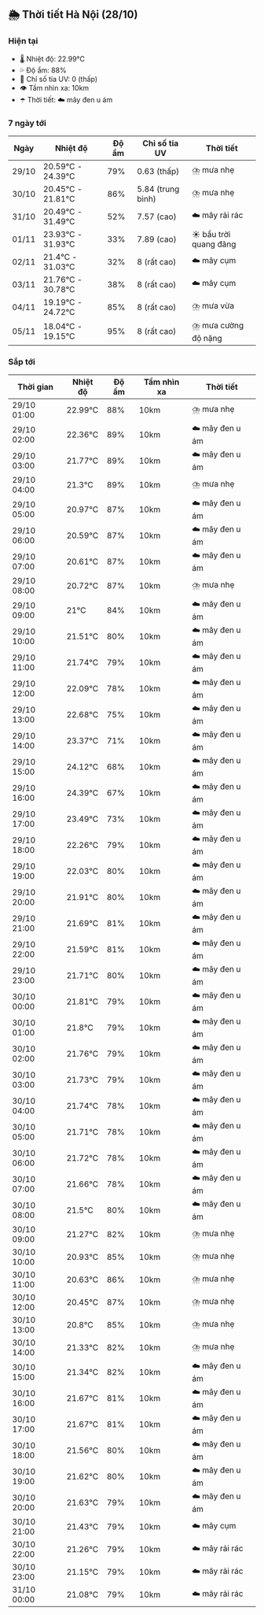 ## 🌦️ Thời tiết Hà Nội (28/10)

### Hiện tại

- 🌡️ Nhiệt độ: 22.99℃
- 💦 Độ ẩm: 88%
- 🌟 Chỉ số tia UV: 0 (thấp)
- 👁️ Tầm nhìn xa: 10km
- ☂️ Thời tiết: ☁️ mây đen u ám

### 7 ngày tới

| Ngày | Nhiệt độ | Độ ẩm | Chỉ số tia UV | Thời tiết |
| --- | --- | --- | --- | --- |
| 29/10 | 20.59℃ - 24.39℃ | 79% | 0.63 (thấp) | ⛈️ mưa nhẹ |
| 30/10 | 20.45℃ - 21.81℃ | 86% | 5.84 (trung bình) | ⛈️ mưa nhẹ |
| 31/10 | 20.49℃ - 31.49℃ | 52% | 7.57 (cao) | ☁️ mây rải rác |
| 01/11 | 23.93℃ - 31.93℃ | 33% | 7.89 (cao) | ☀️ bầu trời quang đãng |
| 02/11 | 21.4℃ - 31.03℃ | 32% | 8 (rất cao) | ☁️ mây cụm |
| 03/11 | 21.76℃ - 30.78℃ | 38% | 8 (rất cao) | ☁️ mây cụm |
| 04/11 | 19.19℃ - 24.72℃ | 85% | 8 (rất cao) | ⛈️ mưa vừa |
| 05/11 | 18.04℃ - 19.15℃ | 95% | 8 (rất cao) | ⛈️ mưa cường độ nặng |

### Sắp tới

| Thời gian | Nhiệt độ | Độ ẩm | Tầm nhìn xa | Thời tiết |
| --- | --- | --- | --- | --- |
| 29/10 01:00 | 22.99℃ | 88% | 10km | ⛈️ mưa nhẹ |
| 29/10 02:00 | 22.36℃ | 89% | 10km | ☁️ mây đen u ám |
| 29/10 03:00 | 21.77℃ | 89% | 10km | ☁️ mây đen u ám |
| 29/10 04:00 | 21.3℃ | 89% | 10km | ⛈️ mưa nhẹ |
| 29/10 05:00 | 20.97℃ | 87% | 10km | ☁️ mây đen u ám |
| 29/10 06:00 | 20.59℃ | 87% | 10km | ☁️ mây đen u ám |
| 29/10 07:00 | 20.61℃ | 87% | 10km | ☁️ mây đen u ám |
| 29/10 08:00 | 20.72℃ | 87% | 10km | ⛈️ mưa nhẹ |
| 29/10 09:00 | 21℃ | 84% | 10km | ☁️ mây đen u ám |
| 29/10 10:00 | 21.51℃ | 80% | 10km | ☁️ mây đen u ám |
| 29/10 11:00 | 21.74℃ | 79% | 10km | ☁️ mây đen u ám |
| 29/10 12:00 | 22.09℃ | 78% | 10km | ☁️ mây đen u ám |
| 29/10 13:00 | 22.68℃ | 75% | 10km | ☁️ mây đen u ám |
| 29/10 14:00 | 23.37℃ | 71% | 10km | ☁️ mây đen u ám |
| 29/10 15:00 | 24.12℃ | 68% | 10km | ☁️ mây đen u ám |
| 29/10 16:00 | 24.39℃ | 67% | 10km | ☁️ mây đen u ám |
| 29/10 17:00 | 23.49℃ | 73% | 10km | ☁️ mây đen u ám |
| 29/10 18:00 | 22.26℃ | 79% | 10km | ☁️ mây đen u ám |
| 29/10 19:00 | 22.03℃ | 80% | 10km | ☁️ mây đen u ám |
| 29/10 20:00 | 21.91℃ | 80% | 10km | ☁️ mây đen u ám |
| 29/10 21:00 | 21.69℃ | 81% | 10km | ☁️ mây đen u ám |
| 29/10 22:00 | 21.59℃ | 81% | 10km | ☁️ mây đen u ám |
| 29/10 23:00 | 21.71℃ | 80% | 10km | ☁️ mây đen u ám |
| 30/10 00:00 | 21.81℃ | 79% | 10km | ☁️ mây đen u ám |
| 30/10 01:00 | 21.8℃ | 79% | 10km | ☁️ mây đen u ám |
| 30/10 02:00 | 21.76℃ | 79% | 10km | ☁️ mây đen u ám |
| 30/10 03:00 | 21.73℃ | 79% | 10km | ☁️ mây đen u ám |
| 30/10 04:00 | 21.74℃ | 78% | 10km | ☁️ mây đen u ám |
| 30/10 05:00 | 21.71℃ | 78% | 10km | ☁️ mây đen u ám |
| 30/10 06:00 | 21.72℃ | 78% | 10km | ☁️ mây đen u ám |
| 30/10 07:00 | 21.66℃ | 78% | 10km | ☁️ mây đen u ám |
| 30/10 08:00 | 21.5℃ | 80% | 10km | ☁️ mây đen u ám |
| 30/10 09:00 | 21.27℃ | 82% | 10km | ⛈️ mưa nhẹ |
| 30/10 10:00 | 20.93℃ | 85% | 10km | ⛈️ mưa nhẹ |
| 30/10 11:00 | 20.63℃ | 86% | 10km | ⛈️ mưa nhẹ |
| 30/10 12:00 | 20.45℃ | 87% | 10km | ⛈️ mưa nhẹ |
| 30/10 13:00 | 20.8℃ | 85% | 10km | ⛈️ mưa nhẹ |
| 30/10 14:00 | 21.33℃ | 82% | 10km | ⛈️ mưa nhẹ |
| 30/10 15:00 | 21.34℃ | 82% | 10km | ☁️ mây đen u ám |
| 30/10 16:00 | 21.67℃ | 81% | 10km | ☁️ mây đen u ám |
| 30/10 17:00 | 21.67℃ | 81% | 10km | ☁️ mây đen u ám |
| 30/10 18:00 | 21.56℃ | 80% | 10km | ☁️ mây đen u ám |
| 30/10 19:00 | 21.62℃ | 80% | 10km | ☁️ mây đen u ám |
| 30/10 20:00 | 21.63℃ | 79% | 10km | ☁️ mây đen u ám |
| 30/10 21:00 | 21.43℃ | 79% | 10km | ☁️ mây cụm |
| 30/10 22:00 | 21.26℃ | 79% | 10km | ☁️ mây rải rác |
| 30/10 23:00 | 21.15℃ | 79% | 10km | ☁️ mây rải rác |
| 31/10 00:00 | 21.08℃ | 79% | 10km | ☁️ mây rải rác |
